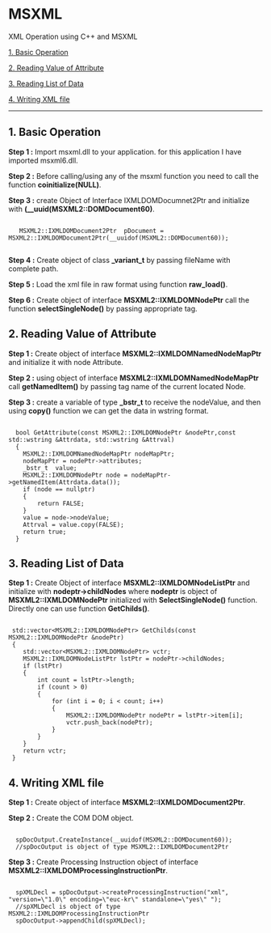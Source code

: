 # MSXML 
XML Operation using C++ and MSXML

 [1. Basic Operation](#1-basic-operation)
 
 [2. Reading Value of Attribute](#2-reading-value-of-attribute)
 
 [3. Reading List of Data](#3-reading-list-of-data)
 
 [4. Writing XML file](#4-writing-xml-file)
 
 

--------------------------------------------------------------------------------------------------------------------------------

 ## 1. Basic Operation ##
 
  **Step 1 :** Import msxml.dll to your application. for this application I have imported msxml6.dll.
  
  **Step 2 :** Before calling/using any of the msxml function you need to call the function **coinitialize(NULL)**.
  
  **Step 3 :** create Object of Interface IXMLDOMDocumnet2Ptr and initialize with **(__uuid(MSXML2::DOMDocument60)**.
  <pre><code>
   MSXML2::IXMLDOMDocument2Ptr  pDocument = MSXML2::IXMLDOMDocument2Ptr(__uuidof(MSXML2::DOMDocument60));
  </code></pre>
  
  **Step 4 :** Create object of class **\_variant_t** by passing fileName with complete path.
  
  **Step 5 :** Load the xml file in raw format using function **raw_load()**.
  
  **Step 6 :** Create object of interface **MSXML2::IXMLDOMNodePtr** call the function **selectSingleNode()** by passing appropriate tag.
  
  ## 2. Reading Value of Attribute ##
  
  **Step 1 :** Create object of interface **MSXML2::IXMLDOMNamedNodeMapPtr** and initialize it with node Attribute.
  
  **Step 2 :** using object of interface **MSXML2::IXMLDOMNamedNodeMapPtr** call **getNamedItem()** by passing tag name of the current located Node.
  
  **Step 3 :** create a variable of type **\_bstr_t** to receive the nodeValue, and then using **copy()** function we can get the data in wstring format.
<pre><code>
  bool GetAttribute(const MSXML2::IXMLDOMNodePtr &nodePtr,const std::wstring &Attrdata, std::wstring &Attrval)
  {
	MSXML2::IXMLDOMNamedNodeMapPtr nodeMapPtr;
	nodeMapPtr = nodePtr->attributes;
	_bstr_t  value;
	MSXML2::IXMLDOMNodePtr node = nodeMapPtr->getNamedItem(Attrdata.data());
	if (node == nullptr)
	{
		return FALSE;
	}
	value = node->nodeValue;
	Attrval = value.copy(FALSE);
	return true;
  }
</code></pre>
## 3. Reading List of Data ##

  **Step 1 :** Create Object of interface **MSXML2::IXMLDOMNodeListPtr** and initialize with **nodeptr->childNodes** where **nodeptr** is object of **MSXML2::IXMLDOMNodePtr** initialized with **SelectSingleNode()** function.
  Directly one can use function **GetChilds()**.

<pre><code>
 std::vector&lt;MSXML2::IXMLDOMNodePtr&gt; GetChilds(const MSXML2::IXMLDOMNodePtr &nodePtr)
 {
	std::vector&lt;MSXML2::IXMLDOMNodePtr&gt; vctr;
	MSXML2::IXMLDOMNodeListPtr lstPtr = nodePtr->childNodes;
	if (lstPtr)
	{
		int count = lstPtr->length;
		if (count > 0)
		{
			for (int i = 0; i < count; i++)
			{
				MSXML2::IXMLDOMNodePtr nodePtr = lstPtr->item[i];
				vctr.push_back(nodePtr);
			}
		}
	}
	return vctr;
 }
</code></pre>
 ## 4. Writing XML file ##
 
  **Step 1 :** Create object of interface **MSXML2::IXMLDOMDocument2Ptr**.
  
  **Step 2 :** Create the COM DOM object.
<pre><code>
  spDocOutput.CreateInstance(__uuidof(MSXML2::DOMDocument60));
  //spDocOutput is object of type MSXML2::IXMLDOMDocument2Ptr
</code></pre>
  **Step 3 :** Create Processing Instruction object of interface **MSXML2::IXMLDOMProcessingInstructionPtr**.
<pre><code>
  spXMLDecl = spDocOutput->createProcessingInstruction("xml", "version=\"1.0\" encoding=\"euc-kr\" standalone=\"yes\" ");
  //spXMLDecl is object of type MSXML2::IXMLDOMProcessingInstructionPtr
  spDocOutput->appendChild(spXMLDecl);
</code></pre>
